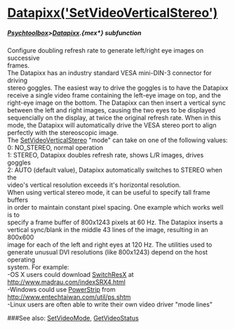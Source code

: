 # [Datapixx('SetVideoVerticalStereo')](Datapixx-SetVideoVerticalStereo) 
##### [Psychtoolbox](Pyschtoolbox)>[Datapixx](Datapixx).{mex*} subfunction


Configure doubling refresh rate to generate left/right eye images on successive  
frames.  
The Datapixx has an industry standard VESA mini-DIN-3 connector for driving  
stereo goggles. The easiest way to drive the goggles is to have the Datapixx  
receive a single video frame containing the left-eye image on top, and the  
right-eye image on the bottom. The Datapixx can then insert a vertical sync  
between the left and right images, causing the two eyes to be displayed  
sequencially on the display, at twice the original refresh rate. When in this  
mode, the Datapixx will automatically drive the VESA stereo port to align  
perfectly with the stereoscopic image.  
The [SetVideoVerticalStereo](SetVideoVerticalStereo) "mode" can take on one of the following values:  
   0: NO\_STEREO, normal operation  
   1: STEREO, Datapixx doubles refresh rate, shows L/R images, drives goggles  
   2: AUTO (default value), Datapixx automatically switches to STEREO when the  
video's vertical resolution exceeds it's horizontal resolution.  
When using vertical stereo mode, it can be useful to specify tall frame buffers  
in order to maintain constant pixel spacing. One example which works well is to  
specify a frame buffer of 800x1243 pixels at 60 Hz. The Datapixx inserts a  
vertical sync/blank in the middle 43 lines of the image, resulting in an 800x600  
image for each of the left and right eyes at 120 Hz. The utilities used to  
generate unusual DVI resolutions (like 800x1243) depend on the host operating  
system.  For example:  
   -OS X users could download [SwitchResX](SwitchResX) at http://www.madrau.com/indexSRX4.html  
   -Windows could use [PowerStrip](PowerStrip) from http://www.entechtaiwan.com/util/ps.shtm  
   -Linux users are often able to write their own video driver "mode lines"  
  


###See also:
[SetVideoMode](Datapixx-SetVideoMode), [GetVideoStatus](Datapixx-GetVideoStatus)
